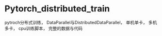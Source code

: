# Pytorch_distributed_train
pytroch分布式训练， DataParallel与DistributedDataParallel， 单机单卡， 多机多卡， cpu训练脚本， 完整的数据与代码
